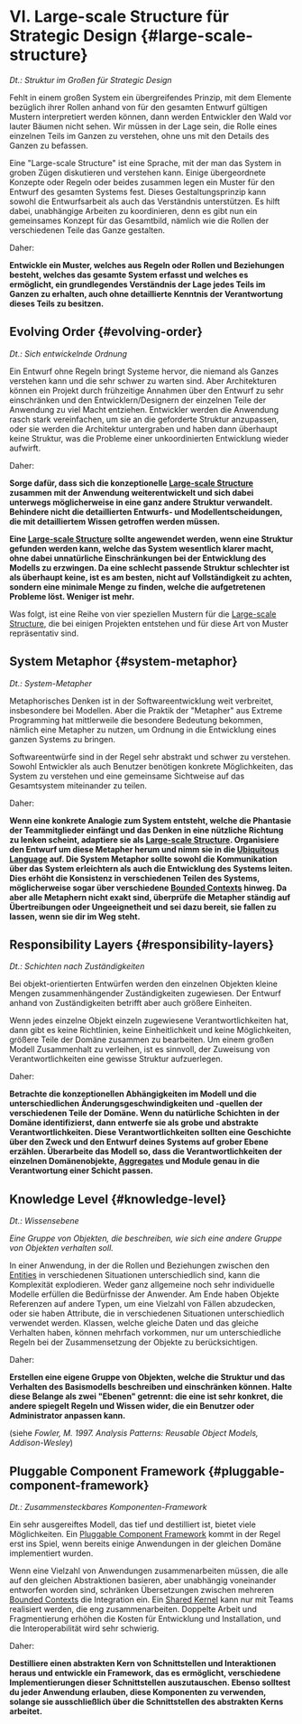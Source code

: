 # VI. Large-scale Structure für Strategic Design {#large-scale-structure}

*Dt.: Struktur im Großen für Strategic Design*

Fehlt in einem großen System ein übergreifendes Prinzip, mit dem
Elemente bezüglich ihrer Rollen anhand von für den gesamten Entwurf gültigen
Mustern interpretiert werden können, dann werden Entwickler den Wald
vor lauter Bäumen nicht sehen. Wir müssen in der Lage sein, die Rolle
eines einzelnen Teils im Ganzen zu verstehen, ohne uns mit den Details
des Ganzen zu befassen.

Eine "Large-scale Structure" ist eine Sprache, mit der man das System 
in groben Zügen diskutieren und verstehen kann. Einige übergeordnete
Konzepte oder Regeln oder beides zusammen legen ein Muster für den
Entwurf des
gesamten Systems fest. Dieses Gestaltungsprinzip kann sowohl die
Entwurfsarbeit als auch das Verständnis unterstützen. Es hilft dabei,
unabhängige
Arbeiten zu koordinieren, denn es gibt nun ein gemeinsames Konzept für
das
Gesamtbild, nämlich wie die Rollen der verschiedenen Teile das Ganze
gestalten.

Daher:

**Entwickle ein Muster, welches aus Regeln oder Rollen und Beziehungen
besteht, welches das gesamte System erfasst und welches es ermöglicht, 
ein grundlegendes Verständnis der Lage
jedes Teils im Ganzen zu erhalten, auch ohne detaillierte Kenntnis der
Verantwortung dieses Teils zu besitzen.**

## Evolving Order {#evolving-order}

*Dt.: Sich entwickelnde Ordnung*

Ein Entwurf ohne Regeln bringt Systeme hervor, die niemand als Ganzes
verstehen kann und die sehr schwer zu warten sind. Aber Architekturen
können ein Projekt durch frühzeitige Annahmen über den Entwurf zu
sehr einschränken und den Entwicklern/Designern der einzelnen Teile
der Anwendung zu viel Macht entziehen. Entwickler werden die Anwendung 
rasch stark vereinfachen, um sie an die
geforderte Struktur anzupassen, oder sie werden die Architektur
untergraben und haben dann überhaupt keine Struktur, was die Probleme
einer
unkoordinierten Entwicklung wieder aufwirft.

Daher:

**Sorge dafür, dass sich die konzeptionelle [Large-scale
Structure](#large-scale-structure) zusammen mit der
Anwendung weiterentwickelt und sich dabei unterwegs möglicherweise in eine ganz
andere Struktur verwandelt. Behindere nicht die detaillierten Entwurfs- 
und Modellentscheidungen, die mit detailliertem Wissen
getroffen werden müssen.**

**Eine [Large-scale Structure](#large-scale-structure) sollte
angewendet werden, wenn eine Struktur
gefunden werden kann, welche das System wesentlich klarer macht, ohne
dabei unnatürliche Einschränkungen bei der Entwicklung des Modells
zu erzwingen. Da eine schlecht passende Struktur schlechter ist als
überhaupt keine, ist es am besten, nicht auf Vollständigkeit zu
achten, sondern
eine minimale Menge zu finden, welche die aufgetretenen Probleme löst.
Weniger ist mehr.**

Was folgt, ist eine Reihe von vier speziellen Mustern für die
[Large-scale Structure](#large-scale-structure),
die bei einigen Projekten entstehen und für diese Art von
Muster repräsentativ sind.

## System Metaphor {#system-metaphor}

*Dt.: System-Metapher*

Metaphorisches Denken ist in der Softwareentwicklung weit verbreitet,
insbesondere bei Modellen. Aber die Praktik der "Metapher" aus Extreme Programming hat mittlerweile die besondere Bedeutung bekommen, nämlich eine
Metapher zu nutzen, um Ordnung in die Entwicklung eines ganzen Systems
zu bringen.

Softwareentwürfe sind in der Regel sehr abstrakt und schwer zu
verstehen. Sowohl Entwickler als auch Benutzer benötigen konkrete
Möglichkeiten, das System zu verstehen und eine gemeinsame Sichtweise
auf das Gesamtsystem miteinander zu teilen.

Daher:

**Wenn eine konkrete Analogie zum System entsteht, welche die Phantasie
der Teammitglieder einfängt und das Denken in eine nützliche Richtung
zu lenken scheint, adaptiere sie als [Large-scale
Structure](#large-scale-structure). Organisiere
den Entwurf um diese Metapher herum und nimm sie in die [Ubiquitous
Language](#ubiquitous-language) auf. Die System Metaphor sollte sowohl
die Kommunikation über das System erleichtern als auch die Entwicklung
des Systems leiten. Dies erhöht die Konsistenz in verschiedenen
Teilen des Systems, möglicherweise sogar über verschiedene [Bounded
Contexts](#bounded-context) hinweg. Da aber alle Metaphern nicht exakt
sind, überprüfe die Metapher ständig auf Übertreibungen oder
Ungeeignetheit und sei dazu bereit, sie fallen zu lassen, wenn sie dir
im Weg steht.**

## Responsibility Layers {#responsibility-layers}

*Dt.: Schichten nach Zuständigkeiten*

Bei objekt-orientierten Entwürfen werden den einzelnen Objekten kleine
Mengen zusammenhängender Zuständigkeiten zugewiesen. Der Entwurf anhand 
von Zuständigkeiten betrifft aber auch größere Einheiten.

Wenn jedes einzelne Objekt einzeln zugewiesene Verantwortlichkeiten
hat, dann gibt es keine Richtlinien, keine Einheitlichkeit und keine
Möglichkeiten, größere Teile der Domäne zusammen zu bearbeiten. Um
einem großen Modell Zusammenhalt zu verleihen, ist es sinnvoll, der
Zuweisung von Verantwortlichkeiten eine gewisse Struktur aufzuerlegen.

Daher:

**Betrachte die konzeptionellen Abhängigkeiten im Modell und die
unterschiedlichen Änderungsgeschwindigkeiten und -quellen der
verschiedenen Teile der Domäne. Wenn du natürliche Schichten in der
Domäne identifizierst, dann entwerfe sie als grobe und abstrakte
Verantwortlichkeiten. Diese Verantwortlichkeiten sollten eine
Geschichte über den Zweck und den Entwurf deines Systems auf grober
Ebene erzählen. Überarbeite das Modell so, dass die
Verantwortlichkeiten der einzelnen Domänenobjekte,
[Aggregates](#aggregate) und Module genau in die
Verantwortung einer Schicht passen.**

## Knowledge Level {#knowledge-level}

*Dt.: Wissensebene*

*Eine Gruppe von Objekten, die beschreiben, wie sich eine andere
Gruppe von Objekten verhalten soll.*

In einer Anwendung, in der die Rollen und Beziehungen zwischen den
[Entities](#entity) in verschiedenen Situationen unterschiedlich sind, kann die
Komplexität explodieren. Weder ganz allgemeine noch sehr individuelle
Modelle erfüllen die Bedürfnisse der Anwender. Am Ende haben Objekte
Referenzen auf andere Typen, um eine Vielzahl von Fällen abzudecken,
oder sie haben Attribute, die in verschiedenen Situationen
unterschiedlich
verwendet werden.  Klassen, welche gleiche Daten und das gleiche
Verhalten haben, können mehrfach vorkommen, nur um unterschiedliche
Regeln
bei der Zusammensetzung der Objekte zu berücksichtigen.

Daher:

**Erstellen eine eigene Gruppe von Objekten, welche die Struktur und
das Verhalten des Basismodells beschreiben und einschränken können.
Halte diese Belange als zwei "Ebenen" getrennt: die eine ist sehr
konkret, die andere spiegelt Regeln und Wissen wider, die ein
Benutzer oder Administrator anpassen kann.**

(siehe *Fowler, M. 1997.  Analysis Patterns: Reusable Object Models,
Addison-Wesley*)

## Pluggable Component Framework {#pluggable-component-framework}

*Dt.: Zusammensteckbares Komponenten-Framework*

Ein sehr ausgereiftes Modell, das tief und destilliert ist, bietet viele Möglichkeiten. Ein [Pluggable Component
Framework](#pluggable-knowledge-framework) kommt in der Regel erst ins
Spiel, wenn bereits einige Anwendungen in der gleichen Domäne
implementiert wurden.

Wenn eine Vielzahl von Anwendungen zusammenarbeiten müssen, die alle
auf den gleichen Abstraktionen basieren, aber unabhängig voneinander
entworfen worden sind, schränken Übersetzungen zwischen mehreren 
[Bounded Contexts](#bounded-context) die Integration ein.  Ein 
[Shared Kernel](#shared-kernel) kann nur mit Teams realisiert werden, 
die eng zusammenarbeiten. Doppelte Arbeit und Fragmentierung erhöhen 
die Kosten für Entwicklung und Installation, und die Interoperabilität
wird sehr schwierig.

Daher:

**Destilliere einen abstrakten Kern von Schnittstellen und
Interaktionen heraus und entwickle ein Framework, das es ermöglicht,
verschiedene Implementierungen dieser Schnittstellen auszutauschen.
Ebenso solltest du jeder Anwendung erlauben, diese Komponenten zu
verwenden, solange sie ausschließlich über die Schnittstellen des
abstrakten Kerns arbeitet.**
